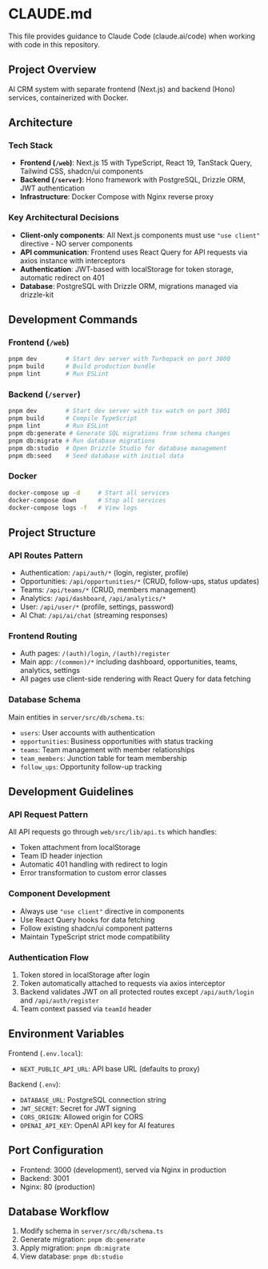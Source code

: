 # CLAUDE.md

This file provides guidance to Claude Code (claude.ai/code) when working with code in this repository.

## Project Overview

AI CRM system with separate frontend (Next.js) and backend (Hono) services, containerized with Docker.

## Architecture

### Tech Stack
- **Frontend (`/web`)**: Next.js 15 with TypeScript, React 19, TanStack Query, Tailwind CSS, shadcn/ui components
- **Backend (`/server`)**: Hono framework with PostgreSQL, Drizzle ORM, JWT authentication
- **Infrastructure**: Docker Compose with Nginx reverse proxy

### Key Architectural Decisions
- **Client-only components**: All Next.js components must use `"use client"` directive - NO server components
- **API communication**: Frontend uses React Query for API requests via axios instance with interceptors
- **Authentication**: JWT-based with localStorage for token storage, automatic redirect on 401
- **Database**: PostgreSQL with Drizzle ORM, migrations managed via drizzle-kit

## Development Commands

### Frontend (`/web`)
```bash
pnpm dev        # Start dev server with Turbopack on port 3000
pnpm build      # Build production bundle
pnpm lint       # Run ESLint
```

### Backend (`/server`)
```bash
pnpm dev        # Start dev server with tsx watch on port 3001
pnpm build      # Compile TypeScript
pnpm lint       # Run ESLint
pnpm db:generate # Generate SQL migrations from schema changes
pnpm db:migrate # Run database migrations
pnpm db:studio  # Open Drizzle Studio for database management
pnpm db:seed    # Seed database with initial data
```

### Docker
```bash
docker-compose up -d     # Start all services
docker-compose down      # Stop all services
docker-compose logs -f   # View logs
```

## Project Structure

### API Routes Pattern
- Authentication: `/api/auth/*` (login, register, profile)
- Opportunities: `/api/opportunities/*` (CRUD, follow-ups, status updates)
- Teams: `/api/teams/*` (CRUD, members management)
- Analytics: `/api/dashboard`, `/api/analytics/*`
- User: `/api/user/*` (profile, settings, password)
- AI Chat: `/api/ai/chat` (streaming responses)

### Frontend Routing
- Auth pages: `/(auth)/login`, `/(auth)/register`
- Main app: `/(common)/*` including dashboard, opportunities, teams, analytics, settings
- All pages use client-side rendering with React Query for data fetching

### Database Schema
Main entities in `server/src/db/schema.ts`:
- `users`: User accounts with authentication
- `opportunities`: Business opportunities with status tracking
- `teams`: Team management with member relationships
- `team_members`: Junction table for team membership
- `follow_ups`: Opportunity follow-up tracking

## Development Guidelines

### API Request Pattern
All API requests go through `web/src/lib/api.ts` which handles:
- Token attachment from localStorage
- Team ID header injection
- Automatic 401 handling with redirect to login
- Error transformation to custom error classes

### Component Development
- Always use `"use client"` directive in components
- Use React Query hooks for data fetching
- Follow existing shadcn/ui component patterns
- Maintain TypeScript strict mode compatibility

### Authentication Flow
1. Token stored in localStorage after login
2. Token automatically attached to requests via axios interceptor
3. Backend validates JWT on all protected routes except `/api/auth/login` and `/api/auth/register`
4. Team context passed via `teamId` header

## Environment Variables

Frontend (`.env.local`):
- `NEXT_PUBLIC_API_URL`: API base URL (defaults to proxy)

Backend (`.env`):
- `DATABASE_URL`: PostgreSQL connection string
- `JWT_SECRET`: Secret for JWT signing
- `CORS_ORIGIN`: Allowed origin for CORS
- `OPENAI_API_KEY`: OpenAI API key for AI features

## Port Configuration
- Frontend: 3000 (development), served via Nginx in production
- Backend: 3001
- Nginx: 80 (production)

## Database Workflow
1. Modify schema in `server/src/db/schema.ts`
2. Generate migration: `pnpm db:generate`
3. Apply migration: `pnpm db:migrate`
4. View database: `pnpm db:studio`